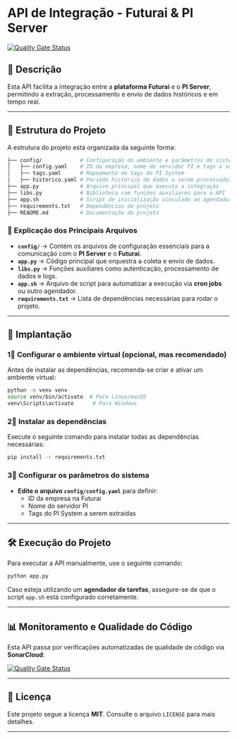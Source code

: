 # **API de Integração - Futurai & PI Server**

[![Quality Gate Status](https://sonarcloud.io/api/project_badges/measure?project=futuraibr_api-futurai-pi-server&metric=alert_status)](https://sonarcloud.io/summary/new_code?id=futuraibr_api-futurai-pi-server)

## 📌 **Descrição**

Esta API facilita a integração entre a **plataforma Futurai** e o **PI Server**, permitindo a extração, processamento e envio de dados históricos e em tempo real.

---

## 📁 **Estrutura do Projeto**

A estrutura do projeto está organizada da seguinte forma:

```bash
├── config/            # Configuração do ambiente e parâmetros do sistema
│   ├── config.yaml    # ID da empresa, nome do servidor PI e tags a serem extraídas
│   ├── tags.yaml      # Mapeamento de tags do PI System
│   ├── historico.yaml # Período histórico de dados a serem processados
├── app.py             # Arquivo principal que executa a integração
├── libs.py            # Biblioteca com funções auxiliares para a API
├── app.sh             # Script de inicialização vinculado ao agendador de tarefas
├── requirements.txt   # Dependências do projeto
├── README.md          # Documentação do projeto
```

### **📌 Explicação dos Principais Arquivos**

- **`config/`** → Contém os arquivos de configuração essenciais para a comunicação com o **PI Server** e o **Futurai**.
- **`app.py`** → Código principal que orquestra a coleta e envio de dados.
- **`libs.py`** → Funções auxiliares como autenticação, processamento de dados e logs.
- **`app.sh`** → Arquivo de script para automatizar a execução via **cron jobs** ou outro agendador.
- **`requirements.txt`** → Lista de dependências necessárias para rodar o projeto.

---

## 🚀 **Implantação**

### **1⃣ Configurar o ambiente virtual (opcional, mas recomendado)**

Antes de instalar as dependências, recomenda-se criar e ativar um ambiente virtual:

```bash
python -m venv venv
source venv/bin/activate  # Para Linux/macOS
venv\Scripts\activate      # Para Windows
```

### **2⃣ Instalar as dependências**

Execute o seguinte comando para instalar todas as dependências necessárias:

```bash
pip install -r requirements.txt
```

### **3⃣ Configurar os parâmetros do sistema**

- **Edite o arquivo `config/config.yaml`** para definir:
  - ID da empresa na Futurai
  - Nome do servidor PI
  - Tags do PI System a serem extraídas

---

## 🛠️ **Execução do Projeto**

Para executar a API manualmente, use o seguinte comando:

```bash
python app.py
```

Caso esteja utilizando um **agendador de tarefas**, assegure-se de que o script `app.sh` está configurado corretamente.

---

## 📊 **Monitoramento e Qualidade do Código**

Esta API passa por verificações automatizadas de qualidade de código via **SonarCloud**:

[![Quality Gate Status](https://sonarcloud.io/api/project_badges/measure?project=futuraibr_api-futurai-pi-server&metric=alert_status)](https://sonarcloud.io/summary/new_code?id=futuraibr_api-futurai-pi-server)

---

## 📄 **Licença**

Este projeto segue a licença **MIT**. Consulte o arquivo `LICENSE` para mais detalhes.

---
